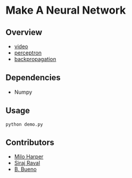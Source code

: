 # Make A Neural Network

## Overview

- [video](https://youtu.be/p69khggr1Jo)
- [perceptron](http://computing.dcu.ie/~humphrys/Notes/Neural/single.neural.html) 
- [backpropagation](http://neuralnetworksanddeeplearning.com/chap2.html)

## Dependencies

- Numpy

## Usage

`python demo.py`

## Contributors

- [Milo Harper](https://github.com/miloharper)
- [Siraj Raval](https://github.com/llSourcell)
- [B. Bueno](https://github.com/bbueno25)

